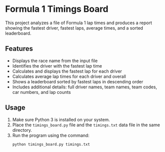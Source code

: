 # Formula 1 Timings Board

This project analyzes a file of Formula 1 lap times and produces a report showing the fastest driver, fastest laps, average times, and a sorted leaderboard.

## Features

- Displays the race name from the input file
- Identifies the driver with the fastest lap time
- Calculates and displays the fastest lap for each driver
- Calculates average lap times for each driver and overall
- Shows a leaderboard sorted by fastest laps in descending order
- Includes additional details: full driver names, team names, team codes, car numbers, and lap counts

## Usage

1. Make sure Python 3 is installed on your system.
2. Place the `timings_board.py` file and the `timings.txt` data file in the same directory.
3. Run the program using the command:
   ```bash
   python timings_board.py timings.txt

